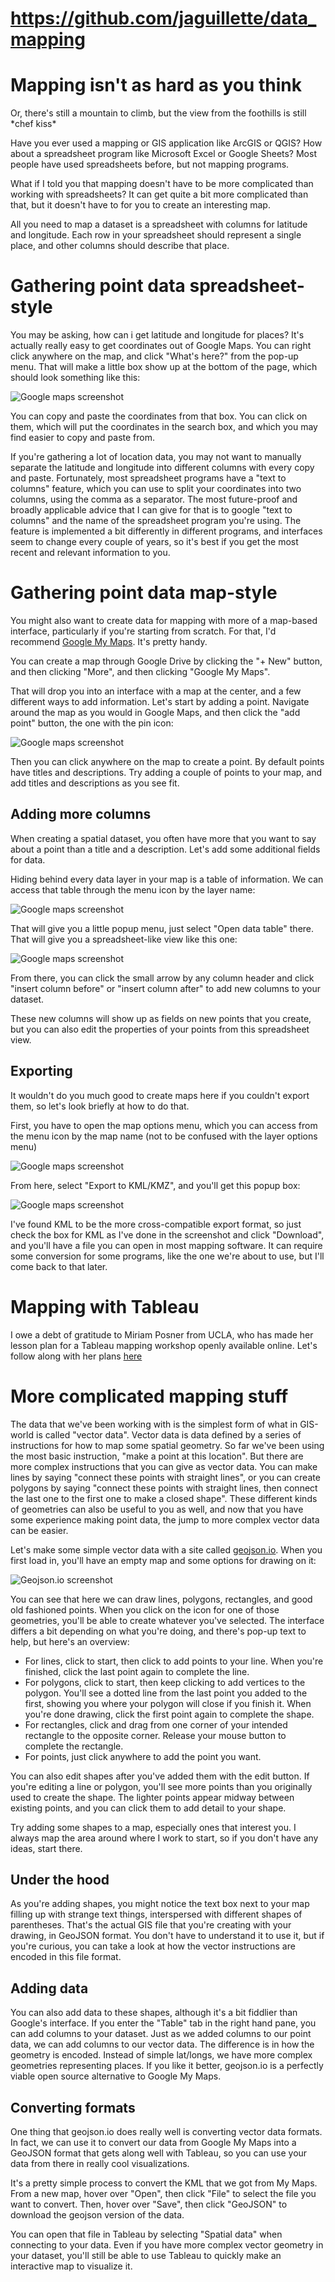 # https://github.com/jaguillette/data_mapping

# Mapping isn't as hard as you think

Or, there's still a mountain to climb, but the view from the foothills is still \*chef kiss\*

Have you ever used a mapping or GIS application like ArcGIS or QGIS? How about a spreadsheet program like Microsoft Excel or Google Sheets? Most people have used spreadsheets before, but not mapping programs.

What if I told you that mapping doesn't have to be more complicated than working with spreadsheets? It can get quite a bit more complicated than that, but it doesn't have to for you to create an interesting map.

All you need to map a dataset is a spreadsheet with columns for latitude and longitude. Each row in your spreadsheet should represent a single place, and other columns should describe that place.

# Gathering point data spreadsheet-style

You may be asking, how can i get latitude and longitude for places? It's actually really easy to get coordinates out of Google Maps. You can right click anywhere on the map, and click "What's here?" from the pop-up menu. That will make a little box show up at the bottom of the page, which should look something like this:

![Google maps screenshot](img/popup_box.jpg)

You can copy and paste the coordinates from that box. You can click on them, which will put the coordinates in the search box, and which you may find easier to copy and paste from.

If you're gathering a lot of location data, you may not want to manually separate the latitude and longitude into different columns with every copy and paste. Fortunately, most spreadsheet programs have a "text to columns" feature, which you can use to split your coordinates into two columns, using the comma as a separator. The most future-proof and broadly applicable advice that I can give for that is to google "text to columns" and the name of the spreadsheet program you're using. The feature is implemented a bit differently in different programs, and interfaces seem to change every couple of years, so it's best if you get the most recent and relevant information to you.

# Gathering point data map-style

You might also want to create data for mapping with more of a map-based interface, particularly if you're starting from scratch. For that, I'd recommend [Google My Maps](https://www.google.com/mymaps). It's pretty handy.

You can create a map through Google Drive by clicking the "+ New" button, and then clicking "More", and then clicking "Google My Maps".

That will drop you into an interface with a map at the center, and a few different ways to add information. Let's start by adding a point. Navigate around the map as you would in Google Maps, and then click the "add point" button, the one with the pin icon:

![Google maps screenshot](img/add_point.jpg)

Then you can click anywhere on the map to create a point. By default points have titles and descriptions. Try adding a couple of points to your map, and add titles and descriptions as you see fit.

## Adding more columns

When creating a spatial dataset, you often have more that you want to say about a point than a title and a description. Let's add some additional fields for data.

Hiding behind every data layer in your map is a table of information. We can access that table through the menu icon by the layer name:

![Google maps screenshot](img/layer_options.jpg)

That will give you a little popup menu, just select "Open data table" there. That will give you a spreadsheet-like view like this one:

![Google maps screenshot](img/data_table.jpg)

From there, you can click the small arrow by any column header and click "insert column before" or "insert column after" to add new columns to your dataset.

These new columns will show up as fields on new points that you create, but you can also edit the properties of your points from this spreadsheet view.

## Exporting

It wouldn't do you much good to create maps here if you couldn't export them, so let's look briefly at how to do that.

First, you have to open the map options menu, which you can access from the menu icon by the map name (not to be confused with the layer options menu)

![Google maps screenshot](img/map_options.jpg)

From here, select "Export to KML/KMZ", and you'll get this popup box:

![Google maps screenshot](img/export_options.jpg)

I've found KML to be the more cross-compatible export format, so just check the box for KML as I've done in the screenshot and click "Download", and you'll have a file you can open in most mapping software. It can require some conversion for some programs, like the one we're about to use, but I'll come back to that later.

# Mapping with Tableau

I owe a debt of gratitude to Miriam Posner from UCLA, who has made her lesson plan for a Tableau mapping workshop openly available online. Let's follow along with her plans [here](https://github.com/miriamposner/tableau_maps_1/blob/master/make-a-map-with-tableau.md)

# More complicated mapping stuff

The data that we've been working with is the simplest form of what in GIS-world is called "vector data". Vector data is data defined by a series of instructions for how to map some spatial geometry. So far we've been using the most basic instruction, "make a point at this location". But there are more complex instructions that you can give as vector data. You can make lines by saying "connect these points with straight lines", or you can create polygons by saying "connect these points with straight lines, then connect the last one to the first one to make a closed shape". These different kinds of geometries can also be useful to you as well, and now that you have some experience making point data, the jump to more complex vector data can be easier.

Let's make some simple vector data with a site called [geojson.io](http://geojson.io/). When you first load in, you'll have an empty map and some options for drawing on it:

![Geojson.io screenshot](img/geojson_io.jpg)

You can see that here we can draw lines, polygons, rectangles, and good old fashioned points. When you click on the icon for one of those geometries, you'll be able to create whatever you've selected. The interface differs a bit depending on what you're doing, and there's pop-up text to help, but here's an overview:

* For lines, click to start, then click to add points to your line. When you're finished, click the last point again to complete the line.
* For polygons, click to start, then keep clicking to add vertices to the polygon. You'll see a dotted line from the last point you added to the first, showing you where your polygon will close if you finish it. When you're done drawing, click the first point again to complete the shape.
* For rectangles, click and drag from one corner of your intended rectangle to the opposite corner. Release your mouse button to complete the rectangle.
* For points, just click anywhere to add the point you want.

You can also edit shapes after you've added them with the edit button. If you're editing a line or polygon, you'll see more points than you originally used to create the shape. The lighter points appear midway between existing points, and you can click them to add detail to your shape.

Try adding some shapes to a map, especially ones that interest you. I always map the area around where I work to start, so if you don't have any ideas, start there.

## Under the hood

As you're adding shapes, you might notice the text box next to your map filling up with strange text things, interspersed with different shapes of parentheses. That's the actual GIS file that you're creating with your drawing, in GeoJSON format. You don't have to understand it to use it, but if you're curious, you can take a look at how the vector instructions are encoded in this file format.

## Adding data

You can also add data to these shapes, although it's a bit fiddlier than Google's interface. If you enter the "Table" tab in the right hand pane, you can add columns to your dataset. Just as we added columns to our point data, we can add columns to our vector data. The difference is in how the geometry is encoded. Instead of simple lat/longs, we have more complex geometries representing places. If you like it better, geojson.io is a perfectly viable open source alternative to Google My Maps.

## Converting formats

One thing that geojson.io does really well is converting vector data formats. In fact, we can use it to convert our data from Google My Maps into a GeoJSON format that gets along well with Tableau, so you can use your data from there in really cool visualizations.

It's a pretty simple process to convert the KML that we got from My Maps. From a new map, hover over "Open", then click "File" to select the file you want to convert. Then, hover over "Save", then click "GeoJSON" to download the geojson version of the data.

You can open that file in Tableau by selecting "Spatial data" when connecting to your data. Even if you have more complex vector geometry in your dataset, you'll still be able to use Tableau to quickly make an interactive map to visualize it.
